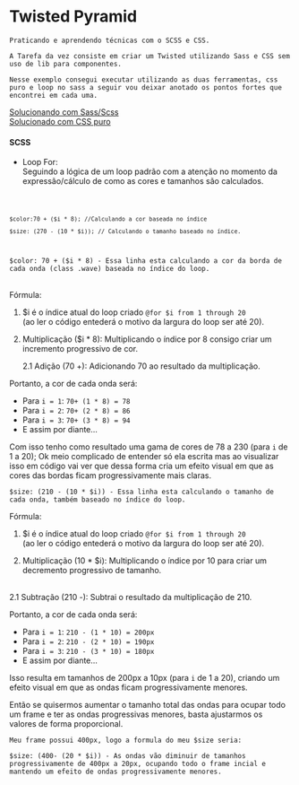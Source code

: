 
# Twisted Pyramid

    Praticando e aprendendo técnicas com o SCSS e CSS.

    A Tarefa da vez consiste em criar um Twisted utilizando Sass e CSS sem uso de lib para componentes.

    Nesse exemplo consegui executar utilizando as duas ferramentas, css puro e loop no sass a seguir vou deixar anotado os pontos fortes que encontrei em cada uma. 

[Solucionando com Sass/Scss](#scss)<br>
[Solucionado com CSS puro](#css)



#### SCSS
* Loop For:<br>
     Seguindo a lógica de um loop padrão com a atenção no momento da expressão/cálculo de como as cores e tamanhos são calculados.

<code>

    $color:70 + ($i * 8); //Calculando a cor baseada no índice
    
    $size: (270 - (10 * $i)); // Calculando o tamanho baseado no índice.

</code>

    $color: 70 + ($i * 8) - Essa linha esta calculando a cor da borda de cada onda (class .wave) baseada no índice do loop.
<br>
Fórmula: 

 1. $i é o índice atual do loop criado `@for $i from 1 through 20` <br>(ao ler o código entederá o motivo da largura do loop ser até 20).
 
 2. Multiplicação ($i * 8): Multiplicando o índice por 8 consigo criar um incremento progressivo de cor.

    2.1 Adição (70 +): Adicionando 70 ao resultado da multiplicação.

Portanto, a cor de cada onda será: 
* Para `i = 1`: `70+ (1 * 8) = 78`
* Para `i = 2`: `70+ (2 * 8) = 86`
* Para `i = 3`: `70+ (3 * 8) = 94`
* E assim por diante...

Com isso tenho como resultado uma gama de cores de 78 a 230 (para `i` de 1 a 20); Ok meio complicado de entender só ela escrita mas ao visualizar isso em código vai ver que dessa forma cria um efeito visual em que as cores das bordas ficam progressivamente mais claras. 

    $size: (210 - (10 * $i)) - Essa linha esta calculando o tamanho de cada onda, também baseado no índice do loop. 

Fórmula: 

1. $i é o índice atual do loop criado `@for $i from 1 through 20`<br>
    (ao ler o código entederá o motivo da largura do loop ser até 20).
 
2. Multiplicação (10 * $i): Multiplicando o índice por 10 para criar um decremento progressivo de tamanho.
<br>
    2.1 Subtração (210 -): Subtrai o resultado da multiplicação de 210.

Portanto, a cor de cada onda será: 
* Para `i = 1`: `210 - (1 * 10) = 200px`
* Para `i = 2`: `210 - (2 * 10) = 190px`
* Para `i = 3`: `210 - (3 * 10) = 180px`
* E assim por diante...

Isso resulta em tamanhos de 200px a 10px (para `i` de 1 a 20), criando um efeito visual em que as ondas ficam progressivamente menores.

<p>Então se quisermos aumentar o tamanho total das ondas para ocupar todo um frame e ter as ondas progressivas menores, basta ajustarmos os valores de forma proporcional. </p>


    Meu frame possui 400px, logo a formula do meu $size seria:

    $size: (400- (20 * $i)) - As ondas vão diminuir de tamanhos progressivamente de 400px a 20px, ocupando todo o frame incial e mantendo um efeito de ondas progressivamente menores. 
